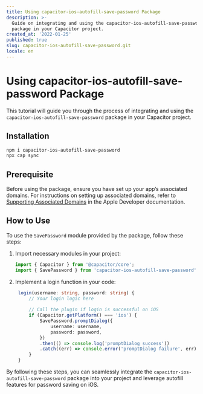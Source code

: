 ```yaml
---
title: Using capacitor-ios-autofill-save-password Package
description: >-
  Guide on integrating and using the capacitor-ios-autofill-save-password
  package in your Capacitor project.
created_at: '2022-01-25'
published: true
slug: capacitor-ios-autofill-save-password.git
locale: en
---
```


# Using capacitor-ios-autofill-save-password Package

This tutorial will guide you through the process of integrating and using the `capacitor-ios-autofill-save-password` package in your Capacitor project. 

## Installation

```bash
npm i capacitor-ios-autofill-save-password
npx cap sync
```

## Prerequisite

Before using the package, ensure you have set up your app’s associated domains. For instructions on setting up associated domains, refer to [Supporting Associated Domains](https://developer.apple.com/documentation/safariservices/supporting_associated_domains) in the Apple Developer documentation.

## How to Use

To use the `SavePassword` module provided by the package, follow these steps:

1. Import necessary modules in your project:

   ```typescript
   import { Capacitor } from '@capacitor/core';
   import { SavePassword } from 'capacitor-ios-autofill-save-password';
   ```

2. Implement a login function in your code:

   ```typescript
    login(username: string, password: string) {
        // Your login logic here
        
        // Call the plugin if login is successful on iOS
        if (Capacitor.getPlatform() === 'ios') {
            SavePassword.promptDialog({
                username: username,
                password: password,
            })
            .then(() => console.log('promptDialog success'))
            .catch((err) => console.error('promptDialog failure', err));
        }
    }
   ```

By following these steps, you can seamlessly integrate the `capacitor-ios-autofill-save-password` package into your project and leverage autofill features for password saving on iOS.
